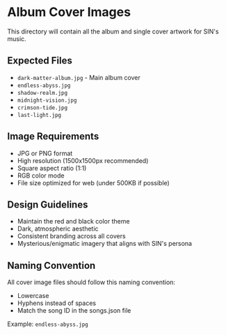 # Album Cover Images

This directory will contain all the album and single cover artwork for SIN's music.

## Expected Files

- `dark-matter-album.jpg` - Main album cover
- `endless-abyss.jpg`
- `shadow-realm.jpg`
- `midnight-vision.jpg`
- `crimson-tide.jpg`
- `last-light.jpg`

## Image Requirements

- JPG or PNG format
- High resolution (1500x1500px recommended)
- Square aspect ratio (1:1)
- RGB color mode
- File size optimized for web (under 500KB if possible)

## Design Guidelines

- Maintain the red and black color theme
- Dark, atmospheric aesthetic
- Consistent branding across all covers
- Mysterious/enigmatic imagery that aligns with SIN's persona

## Naming Convention

All cover image files should follow this naming convention:
- Lowercase
- Hyphens instead of spaces
- Match the song ID in the songs.json file

Example: `endless-abyss.jpg`